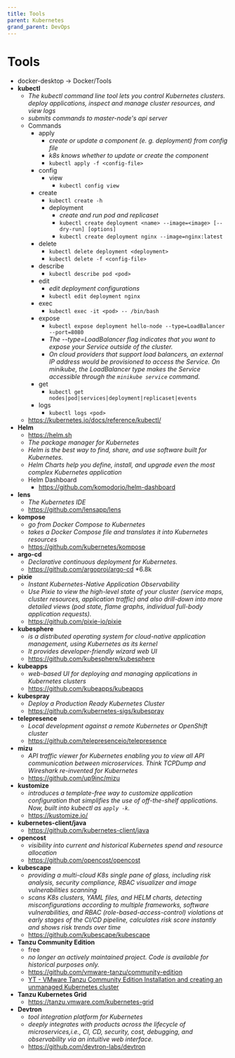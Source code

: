 ```yaml
---
title: Tools
parent: Kubernetes
grand_parent: DevOps
---
```


# Tools
- docker-desktop → Docker/Tools
- **kubectl**
  - *The kubectl command line tool lets you control Kubernetes clusters. deploy applications, inspect and manage cluster resources, and view logs*
  - *submits commands to master-node's api server*
  - Commands
    - apply
      - *create or update a component (e. g. deployment) from config file*
      - *k8s knows whether to update or create the component*
      - `kubectl apply -f <config-file>`
    - config
      - view
        - `kubectl config view`
    - create
      - `kubectl create -h`
      - deployment
        - *create and run pod and replicaset*
        - `kubectl create deployment <name> --image=<image> [--dry-run] [options]`
        - `kubectl create deployment nginx --image=nginx:latest`
    - delete
      - `kubectl delete deployment <deployment>`
      - `kubectl delete -f <config-file>`
    - describe
      - `kubectl describe pod <pod>`
    - edit
      - *edit deployment configurations*
      - `kubectl edit deployment nginx`
    - exec
      - `kubectl exec -it <pod> -- /bin/bash`
    - expose
      - `kubectl expose deployment hello-node --type=LoadBalancer --port=8080`
      - *The --type=LoadBalancer flag indicates that you want to expose your Service outside of the cluster.*
      - *On cloud providers that support load balancers, an external IP address would be provisioned to access the Service. On minikube, the LoadBalancer type makes the Service accessible through the `minikube service` command.*
    - get
      - `kubectl get nodes|pod|services|deployment|replicaset|events`
    - logs
      - `kubectl logs <pod>`
  - <https://kubernetes.io/docs/reference/kubectl/>
- **Helm**
  - <https://helm.sh>
  - *The package manager for Kubernetes*
  - *Helm is the best way to find, share, and use software built for Kubernetes.*
  - *Helm Charts help you define, install, and upgrade even the most complex Kubernetes application*
  - Helm Dashboard
    - <https://github.com/komodorio/helm-dashboard> 
- **lens**
  - *The Kubernetes IDE*
  - <https://github.com/lensapp/lens>
- **kompose**
  - *go from Docker Compose to Kubernetes*
  - *takes a Docker Compose file and translates it into Kubernetes resources*
  - <https://github.com/kubernetes/kompose>
- **argo-cd**
  - *Declarative continuous deployment for Kubernetes.*
  - <https://github.com/argoproj/argo-cd> *6.8k
- **pixie**
  - *Instant Kubernetes-Native Application Observability*
  - *Use Pixie to view the high-level state of your cluster (service maps, cluster resources, application traffic) and also drill-down into more detailed views (pod state, flame graphs, individual full-body application requests).*
  - <https://github.com/pixie-io/pixie>
- **kubesphere**
  - *is a distributed operating system for cloud-native application management, using Kubernetes as its kernel*
  - *It provides developer-friendly wizard web UI*
  - <https://github.com/kubesphere/kubesphere>
- **kubeapps**
  - *web-based UI for deploying and managing applications in Kubernetes clusters*
  - <https://github.com/kubeapps/kubeapps>
- **kubespray**
  - *Deploy a Production Ready Kubernetes Cluster*
  - <https://github.com/kubernetes-sigs/kubespray>
- **telepresence**
  - *Local development against a remote Kubernetes or OpenShift cluster*
  - <https://github.com/telepresenceio/telepresence>
- **mizu**
  - *API traffic viewer for Kubernetes enabling you to view all API communication between microservices. Think TCPDump and Wireshark re-invented for Kubernetes*
  - <https://github.com/up9inc/mizu>
- **kustomize**
  - *introduces a template-free way to customize application configuration that simplifies the use of off-the-shelf applications. Now, built into kubectl as `apply -k`.*
  - <https://kustomize.io/>
- **kubernetes-client/java**
  - <https://github.com/kubernetes-client/java>
- **opencost**
  - *visibility into current and historical Kubernetes spend and resource allocation* 
  - <https://github.com/opencost/opencost>
- **kubescape**
  - *providing a multi-cloud K8s single pane of glass, including risk analysis, security compliance, RBAC visualizer and image vulnerabilities scanning*
  - *scans K8s clusters, YAML files, and HELM charts, detecting misconfigurations according to multiple frameworks, software vulnerabilities, and RBAC (role-based-access-control) violations at early stages of the CI/CD pipeline, calculates risk score instantly and shows risk trends over time* 
  - <https://github.com/kubescape/kubescape>
- **Tanzu Community Edition**
  - free 
  - *no longer an actively maintained project. Code is available for historical purposes only.* 
  - <https://github.com/vmware-tanzu/community-edition>
  - [YT - VMware Tanzu Community Edition Installation and creating an unmanaged Kubernetes cluster](https://www.youtube.com/watch?v=dEMuiagEAg4)
- **Tanzu Kubernetes Grid**
  - <https://tanzu.vmware.com/kubernetes-grid>
- **Devtron**
  - *tool integration platform for Kubernetes*
  - *deeply integrates with products across the lifecycle of microservices,i.e., CI, CD, security, cost, debugging, and observability via an intuitive web interface.* 
  - <https://github.com/devtron-labs/devtron> 
